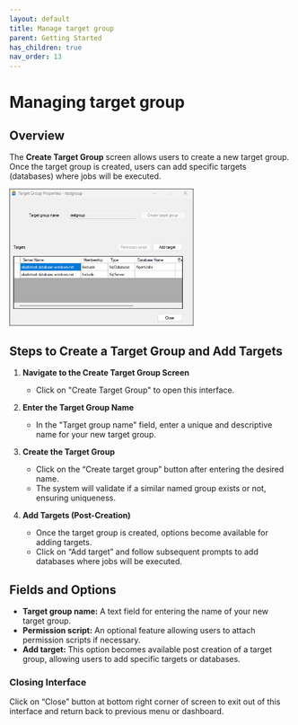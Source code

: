 ```yaml
---
layout: default
title: Manage target group
parent: Getting Started
has_children: true
nav_order: 13
---
```

# Managing target group

## Overview
The **Create Target Group** screen allows users to create a new target group. Once the target group is created, users can add specific targets (databases) where jobs will be executed.

   <img src="../../media/target-group-screen.png"  style="width:65%; height:65%">

## Steps to Create a Target Group and Add Targets

1. **Navigate to the Create Target Group Screen**
   - Click on "Create Target Group" to open this interface.

2. **Enter the Target Group Name**
   - In the "Target group name" field, enter a unique and descriptive name for your new target group.

3. **Create the Target Group**
   - Click on the “Create target group” button after entering the desired name.
   - The system will validate if a similar named group exists or not, ensuring uniqueness.

4. **Add Targets (Post-Creation)**
    - Once the target group is created, options become available for adding targets.
    - Click on “Add target” and follow subsequent prompts to add databases where jobs will be executed.

## Fields and Options

- **Target group name:** A text field for entering the name of your new target group.
- **Permission script:** An optional feature allowing users to attach permission scripts if necessary.
- **Add target:** This option becomes available post creation of a target group, allowing users to add specific targets or databases.

### Closing Interface
Click on “Close” button at bottom right corner of screen to exit out of this interface and return back to previous menu or dashboard.
